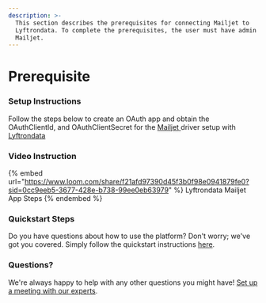 ```yaml
---
description: >-
  This section describes the prerequisites for connecting Mailjet to
  Lyftrondata. To complete the prerequisites, the user must have admin access to
  Mailjet.
---
```


# Prerequisite

<mark style="color:blue;"></mark>

### Setup Instructions

Follow the steps below to create an OAuth app and obtain the OAuthClientId, and OAuthClientSecret for the [Mailjet](https://www.lyftrondata.com/integration/marketing-analytics/mailjet/)[ ](https://www.lyftrondata.com/integration/freshdesk/)driver setup with [Lyftrondata](https://www.lyftrondata.com)

### Video Instruction

{% embed url="https://www.loom.com/share/f21afd97390d45f3b0f98e0941879fe0?sid=0cc9eeb5-3677-428e-b738-99ee0eb63979" %}
Lyftrondata Mailjet App Steps
{% endembed %}

### Quickstart Steps

Do you have questions about how to use the platform? Don't worry; we've got you covered. Simply follow the quickstart instructions [here](../../../quickstart-steps.md).

### Questions? <a href="#questions" id="questions"></a>

We're always happy to help with any other questions you might have! [Set up a meeting with our experts](https://www.lyftrondata.com/book-a-meeting/).

